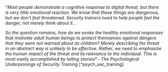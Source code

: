 "*Most people demonstrate a cognitive response to digital threat, but there is very little emotional reaction. We know that these things are dangerous, but we don’t feel threatened. Security trainers need to help people feel the danger, not merely think about it...*

*So the question remains, how do we evoke the healthy emotional responses that motivate adult human beings to protect themselves against dangers that they were not warned about as children? Merely describing the threat in an abstract way is unlikely to be effective. Rather, we need to emphasize the human impact of the threat and its relevance to the individual. This is most easily accomplished by telling stories!*"- _The Psychological Underpinnings of Security Training_ [^psych_sec_training]
